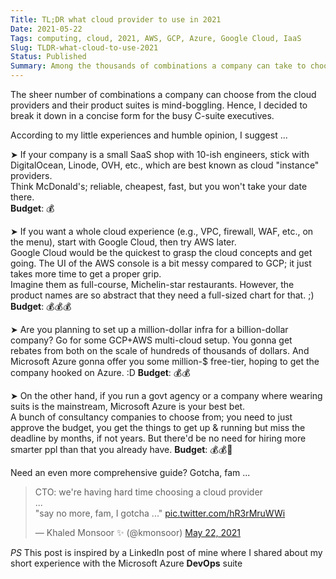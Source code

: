 ```yaml
---
Title: TL;DR what cloud provider to use in 2021
Date: 2021-05-22
Tags: computing, cloud, 2021, AWS, GCP, Azure, Google Cloud, IaaS
Slug: TLDR-what-cloud-to-use-2021
Status: Published
Summary: Among the thousands of combinations a company can take to choose from the cloud providers and their products, this is my TL;DR suggestion    
---
```


The sheer number of combinations a company can choose from the cloud providers and their product suites is mind-boggling. Hence, I decided to break it down in a concise form for the busy C-suite executives.

According to my little experiences and humble opinion, I suggest ...

➤ If your company is a small SaaS shop with 10-ish engineers, stick with DigitalOcean, Linode, OVH, etc., which are best known as cloud "instance" providers.  
Think McDonald's; reliable, cheapest, fast, but you won't take your date there.   
**Budget**: 💰

➤ If you want a whole cloud experience (e.g., VPC, firewall, WAF, etc., on the menu), start with Google Cloud, then try AWS later.  
Google Cloud would be the quickest to grasp the cloud concepts and get going. The UI of the AWS console is a bit messy compared to GCP; it just takes more time to get a proper grip.  
Imagine them as full-course, Michelin-star restaurants. However, the product names are so abstract that they need a full-sized chart for that. ;) 
**Budget**: 💰💰💰

➤ Are you planning to set up a million-dollar infra for a billion-dollar company? Go for some GCP+AWS multi-cloud setup. You gonna get rebates from both on the scale of hundreds of thousands of dollars. And Microsoft Azure gonna offer you some million-$ free-tier, hoping to get the company hooked on Azure. :D 
**Budget**: 💰💰

➤ On the other hand, if you run a govt agency or a company where wearing suits is the mainstream, Microsoft Azure is your best bet.  
A bunch of consultancy companies to choose from; you need to just approve the budget, you get the things to get up & running but miss the deadline by months, if not years. But there'd be no need for hiring more smarter ppl than that you already have. 
**Budget**: 💰💰💸

Need an even more comprehensive guide? Gotcha, fam ...

<blockquote class="twitter-tweet"><p lang="en" dir="ltr">CTO: we&#39;re having hard time choosing a cloud provider<br>...<br>&quot;say no more, fam, I gotcha ...&quot; <a href="https://t.co/hR3rMruWWi">pic.twitter.com/hR3rMruWWi</a></p>&mdash; Khaled Monsoor ✨ (@kmonsoor) <a href="https://twitter.com/kmonsoor/status/1395959443376857088?ref_src=twsrc%5Etfw">May 22, 2021</a></blockquote> <script async src="https://platform.twitter.com/widgets.js" charset="utf-8"></script> 



*PS* This post is inspired by a LinkedIn post of mine where I shared about my short experience with the Microsoft Azure **DevOps** suite

